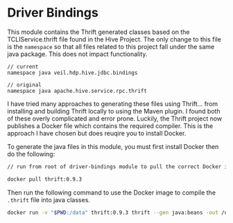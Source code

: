 # Driver Bindings

This module contains the Thrift generated classes based on the TCLIService.thrift file found in the Hive Project.  The only change to this file is the `namespace` so that all files related to this project fall under the same java package.  This does not impact functionality.

```thrift
// current
namespace java veil.hdp.hive.jdbc.bindings

// original
namespace java apache.hive.service.rpc.thrift
```

I have tried many approaches to generating these files using Thrift... from installing and building Thrift locally to using the Maven plugin.  I found both of these overly complicated and error prone.  Luckily, the Thrift project now publishes a Docker file which contains the required compiler.  This is the approach I have chosen but does reuqire you to install Docker.

To generate the java files in this module, you must first install Docker then do the following:

```bash
// run from root of driver-bindings module to pull the correct Docker image

docker pull thrift:0.9.3
```
Then run the following command to use the Docker image to compile the `.thrift` file into java classes.


```bash
docker run -v "$PWD:/data" thrift:0.9.3 thrift --gen java:beans -out /data/src/main/java /data/src/main/resources/TCLIService.thrift
```
